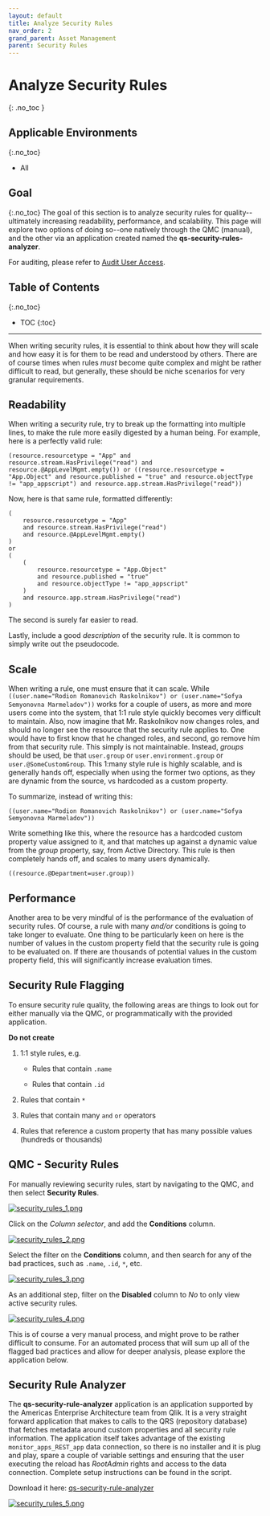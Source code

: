 ```yaml
---
layout: default
title: Analyze Security Rules
nav_order: 2
grand_parent: Asset Management
parent: Security Rules
---
```


# Analyze Security Rules <i class="fas fa-dolly-flatbed fa-xs" title="Shipped | Native Capability"></i>  <i class="fas fa-tools fa-xs" title="Tooling | Pre-Built Solutions"></i>
{: .no_toc }

## Applicable Environments
{:.no_toc}
- All

## Goal
{:.no_toc}
The goal of this section is to analyze security rules for quality--ultimately increasing readability, performance, and scalability. This page will explore two options of doing so--one natively through the QMC (manual), and the other via an application created named the **qs-security-rules-analyzer**.

For auditing, please refer to [Audit User Access](../../audit/audit_user_access.md).

## Table of Contents
{:.no_toc}

* TOC
{:toc}
-------------------------

When writing security rules, it is essential to think about how they will scale and how easy it is for them to be read and understood by others. There are of course times when rules _must_ become quite complex and might be rather difficult to read, but generally, these should be niche scenarios for very granular requirements.


## Readability

When writing a security rule, try to break up the formatting into multiple lines, to make the rule more easily digested by a human being. For example, here is a perfectly valid rule:

```
(resource.resourcetype = "App" and resource.stream.HasPrivilege("read") and resource.@AppLevelMgmt.empty()) or ((resource.resourcetype = "App.Object" and resource.published = "true" and resource.objectType != "app_appscript") and resource.app.stream.HasPrivilege("read"))
```

Now, here is that same rule, formatted differently:

```
(
    resource.resourcetype = "App" 
    and resource.stream.HasPrivilege("read") 
    and resource.@AppLevelMgmt.empty() 
) 
or
( 
    (
        resource.resourcetype = "App.Object" 
        and resource.published = "true" 
        and resource.objectType != "app_appscript" 
    ) 
    and resource.app.stream.HasPrivilege("read") 
)
```

The second is surely far easier to read.

Lastly, include a good _description_ of the security rule. It is common to simply write out the pseudocode.

## Scale

When writing a rule, one must ensure that it can scale. While `((user.name="Rodion Romanovich Raskolnikov") or (user.name="Sofya Semyonovna Marmeladov"))` works for a couple of users, as more and more users come into the system, that 1:1 rule style quickly becomes very difficult to maintain. Also, now imagine that Mr. Raskolnikov now changes roles, and should no longer see the resource that the security rule applies to. One would have to first know that he changed roles, and second, go remove him from that security rule. This simply is not maintainable. Instead, _groups_ should be used, be that `user.group` or `user.environment.group` or `user.@SomeCustomGroup`. This 1:many style rule is highly scalable, and is generally hands off, especially when using the former two options, as they are dynamic from the source, vs hardcoded as a custom property.

To summarize, instead of writing this:

```
((user.name="Rodion Romanovich Raskolnikov") or (user.name="Sofya Semyonovna Marmeladov"))
```

Write something like this, where the resource has a hardcoded custom property value assigned to it, and that matches up against a dynamic value from the _group_ property, say, from Active Directory. This rule is then completely hands off, and scales to many users dynamically.

```
((resource.@Department=user.group))
```

## Performance

Another area to be very mindful of is the performance of the evaluation of security rules. Of course, a rule with many _and/or_ conditions is going to take longer to evaluate. One thing to be particularly keen on here is the number of values in the custom property field that the security rule is going to be evaluated on. If there are thousands of potential values in the custom property field, this will significantly increase evaluation times.

## Security Rule Flagging

To ensure security rule quality, the following areas are things to look out for either manually via the QMC, or programmatically with the provided application.

**Do not create**

1. 1:1 style rules, e.g.

    - Rules that contain `.name`

    - Rules that contain `.id`

2. Rules that contain `*`

3. Rules that contain many `and` `or` operators

4. Rules that reference a custom property that has many possible values (hundreds or thousands)

## QMC - Security Rules <i class="fas fa-dolly-flatbed fa-xs" title="Shipped | Native Capability"></i>

For manually reviewing security rules, start by navigating to the QMC, and then select **Security Rules**.

[![security_rules_1.png](images/security_rules_1.png)](https://raw.githubusercontent.com/qs-admin-guide/qs-admin-guide/master/docs/asset_management/security_rules/images/security_rules_1.png)

Click on the _Column selector_, and add the **Conditions** column.

[![security_rules_2.png](images/security_rules_2.png)](https://raw.githubusercontent.com/qs-admin-guide/qs-admin-guide/master/docs/asset_management/security_rules/images/security_rules_2.png)

Select the filter on the **Conditions** column, and then search for any of the bad practices, such as `.name`, `.id`, `*`, etc.

[![security_rules_3.png](images/security_rules_3.png)](https://raw.githubusercontent.com/qs-admin-guide/qs-admin-guide/master/docs/asset_management/security_rules/images/security_rules_3.png)

As an additional step, filter on the **Disabled** column to _No_ to only view active security rules.

[![security_rules_4.png](images/security_rules_4.png)](https://raw.githubusercontent.com/qs-admin-guide/qs-admin-guide/master/docs/asset_management/security_rules/images/security_rules_4.png)

This is of course a very manual process, and might prove to be rather difficult to consume. For an automated process that will sum up all of the flagged bad practices and allow for deeper analysis, please explore the application below.

## Security Rule Analyzer

The **qs-security-rule-analyzer** application is an application supported by the Americas Enterprise Architecture team from Qlik. It is a very straight forward application that makes to calls to the QRS (repository database) that fetches metadata around custom properties and all security rule information. The application itself takes advantage of the existing `monitor_apps_REST_app` data connection, so there is no installer and it is plug and play, spare a couple of variable settings and ensuring that the user executing the reload has _RootAdmin_ rights and access to the data connection. Complete setup instructions can be found in the script.

Download it here: [qs-security-rule-analyzer](https://github.com/eapowertools/qs-security-rule-analyzer/releases)

[![security_rules_5.png](images/security_rules_5.png)](https://raw.githubusercontent.com/qs-admin-guide/qs-admin-guide/master/docs/asset_management/security_rules/images/security_rules_5.png)
